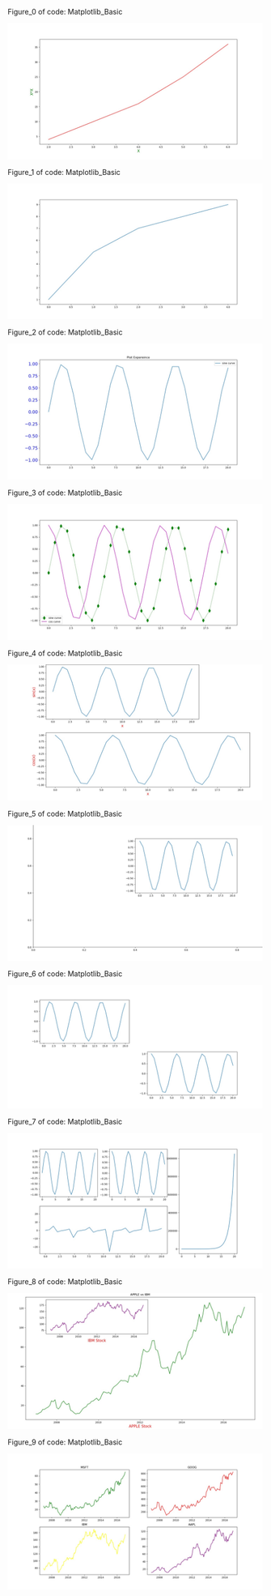 Figure_0 of code: Matplotlib_Basic

![](plot_img/Figure_0.jpeg)

Figure_1 of code: Matplotlib_Basic

![](plot_img/Figure_1.jpeg)

Figure_2 of code: Matplotlib_Basic

![](plot_img/Figure_2.jpeg)

Figure_3 of code: Matplotlib_Basic

![](plot_img/Figure_3.jpeg)

Figure_4 of code: Matplotlib_Basic

![](plot_img/Figure_4.jpeg)

Figure_5 of code: Matplotlib_Basic

![](plot_img/Figure_5.jpeg)

Figure_6 of code: Matplotlib_Basic

![](plot_img/Figure_6.jpeg)

Figure_7 of code: Matplotlib_Basic

![](plot_img/Figure_7.jpeg)

Figure_8 of code: Matplotlib_Basic

![](plot_img/Figure_8.jpeg)

Figure_9 of code: Matplotlib_Basic

![](plot_img/Figure_9.jpeg)
